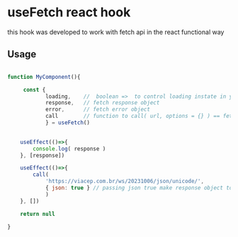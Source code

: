 # useFetch react hook
this hook was developed to work with fetch api in the react functional way

## Usage

```javascript

function MyComponent(){

     const { 
            loading,    //  boolean =>  to control loading instate in your component
            response,   // fetch response object
            error,      // fetch error object
            call        // function to call( url, options = {} ) == fetch(url, options) 
            } = useFetch()
    

    useEffect(()=>{
        console.log( response )
    }, [response])

    useEffect(()=>{
        call(
            'https://viacep.com.br/ws/20231006/json/unicode/',
            { json: true } // passing json true make response object to be fetch response.json() result
            )
    }, [])

    return null
    
}

```
